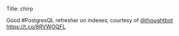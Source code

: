 Title: chirp

Good #PostgresQL refresher on indexes, courtesy of <a href="http://twitter.com/thoughtbot">@thoughtbot</a> <a href="https://t.co/8RVWOQFL">https://t.co/8RVWOQFL</a>
